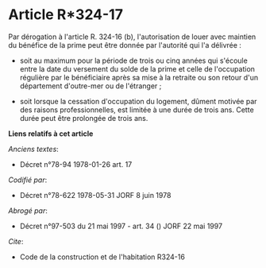 # Article R*324-17

Par dérogation à l'article R. 324-16 (b), l'autorisation de louer avec maintien du bénéfice de la prime peut être donnée par
l'autorité qui l'a délivrée :

- soit au maximum pour la période de trois ou cinq années qui s'écoule entre la date du versement du solde de la prime et
celle de l'occupation régulière par le bénéficiaire après sa mise à la retraite ou son retour d'un département d'outre-mer ou
de l'étranger ;

- soit lorsque la cessation d'occupation du logement, dûment motivée par des raisons professionnelles, est limitée à une
durée de trois ans. Cette durée peut être prolongée de trois ans.

**Liens relatifs à cet article**

_Anciens textes_:

  - Décret n°78-94 1978-01-26 art. 17

_Codifié par_:

  - Décret n°78-622 1978-05-31 JORF 8 juin 1978

_Abrogé par_:

  - Décret n°97-503 du 21 mai 1997 - art. 34 () JORF 22 mai 1997

_Cite_:

  - Code de la construction et de l'habitation R324-16
